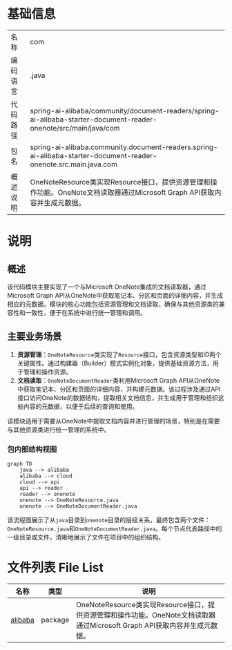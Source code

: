 # 基础信息

|      |      |
|------|------|
| 名称 | com |
| 编码语言 | .java |
| 代码路径 | spring-ai-alibaba/community/document-readers/spring-ai-alibaba-starter-document-reader-onenote/src/main/java/com |
| 包名 | spring-ai-alibaba.community.document-readers.spring-ai-alibaba-starter-document-reader-onenote.src.main.java.com |
| 概述说明 | OneNoteResource类实现Resource接口，提供资源管理和操作功能。OneNote文档读取器通过Microsoft Graph API获取内容并生成元数据。 |

# 说明

## 概述
该代码模块主要实现了一个与Microsoft OneNote集成的文档读取器，通过Microsoft Graph API从OneNote中获取笔记本、分区和页面的详细内容，并生成相应的元数据。模块的核心功能包括资源管理和文档读取，确保与其他资源类的兼容性和一致性，便于在系统中进行统一管理和调用。

## 主要业务场景
1. **资源管理**：`OneNoteResource`类实现了`Resource`接口，包含资源类型和ID两个关键属性。通过构建器（Builder）模式实例化对象，提供基础资源方法，用于管理和操作资源。
2. **文档读取**：`OneNoteDocumentReader`类利用Microsoft Graph API从OneNote中获取笔记本、分区和页面的详细内容，并构建元数据。该过程涉及通过API接口访问OneNote的数据结构，提取相关文档信息，并生成用于管理和组织这些内容的元数据，以便于后续的查询和使用。

该模块适用于需要从OneNote中提取文档内容并进行管理的场景，特别是在需要与其他资源类进行统一管理的系统中。


### 包内部结构视图

```mermaid
graph TD
    java --> alibaba
    alibaba --> cloud
    cloud --> api
    api --> reader
    reader --> onenote
    onenote --> OneNoteResource.java
    onenote --> OneNoteDocumentReader.java
```

该流程图展示了从`java`目录到`onenote`目录的层级关系，最终包含两个文件：`OneNoteResource.java`和`OneNoteDocumentReader.java`。每个节点代表路径中的一级目录或文件，清晰地展示了文件在项目中的组织结构。

# 文件列表 File List

| 名称   | 类型  | 说明 |
|-------|------|-------------|
| [alibaba](alibaba/_module.md) | package | OneNoteResource类实现Resource接口，提供资源管理和操作功能。OneNote文档读取器通过Microsoft Graph API获取内容并生成元数据。 |


